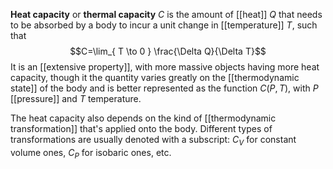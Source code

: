 **Heat capacity** or **thermal capacity** $C$ is the amount of [[heat]] $Q$ that needs to be absorbed by a body to incur a unit change in [[temperature]] $T$, such that
$$C=\lim_{ T \to 0 } \frac{\Delta Q}{\Delta T}$$
It is an [[extensive property]], with more massive objects having more heat capacity, though it the quantity varies greatly on the [[thermodynamic state]] of the body and is better represented as the function $C(P,T)$, with $P$ [[pressure]] and $T$ temperature.

The heat capacity also depends on the kind of [[thermodynamic transformation]] that's applied onto the body. Different types of transformations are usually denoted with a subscript: $C_{V}$ for constant volume ones, $C_{P}$ for isobaric ones, etc.